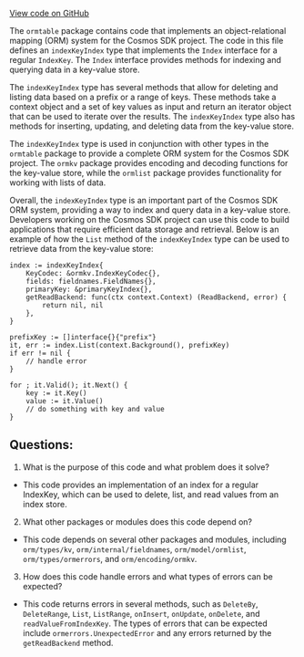 [View code on GitHub](https://github.com/cosmos/cosmos-sdk/blob/main/orm/model/ormtable/index_impl.go)

The `ormtable` package contains code that implements an object-relational mapping (ORM) system for the Cosmos SDK project. The code in this file defines an `indexKeyIndex` type that implements the `Index` interface for a regular `IndexKey`. The `Index` interface provides methods for indexing and querying data in a key-value store.

The `indexKeyIndex` type has several methods that allow for deleting and listing data based on a prefix or a range of keys. These methods take a context object and a set of key values as input and return an iterator object that can be used to iterate over the results. The `indexKeyIndex` type also has methods for inserting, updating, and deleting data from the key-value store.

The `indexKeyIndex` type is used in conjunction with other types in the `ormtable` package to provide a complete ORM system for the Cosmos SDK project. The `ormkv` package provides encoding and decoding functions for the key-value store, while the `ormlist` package provides functionality for working with lists of data.

Overall, the `indexKeyIndex` type is an important part of the Cosmos SDK ORM system, providing a way to index and query data in a key-value store. Developers working on the Cosmos SDK project can use this code to build applications that require efficient data storage and retrieval. Below is an example of how the `List` method of the `indexKeyIndex` type can be used to retrieve data from the key-value store:

```
index := indexKeyIndex{
    KeyCodec: &ormkv.IndexKeyCodec{},
    fields: fieldnames.FieldNames{},
    primaryKey: &primaryKeyIndex{},
    getReadBackend: func(ctx context.Context) (ReadBackend, error) {
        return nil, nil
    },
}

prefixKey := []interface{}{"prefix"}
it, err := index.List(context.Background(), prefixKey)
if err != nil {
    // handle error
}

for ; it.Valid(); it.Next() {
    key := it.Key()
    value := it.Value()
    // do something with key and value
}
```
## Questions: 
 1. What is the purpose of this code and what problem does it solve?
- This code provides an implementation of an index for a regular IndexKey, which can be used to delete, list, and read values from an index store.

2. What other packages or modules does this code depend on?
- This code depends on several other packages and modules, including `orm/types/kv`, `orm/internal/fieldnames`, `orm/model/ormlist`, `orm/types/ormerrors`, and `orm/encoding/ormkv`.

3. How does this code handle errors and what types of errors can be expected?
- This code returns errors in several methods, such as `DeleteBy`, `DeleteRange`, `List`, `ListRange`, `onInsert`, `onUpdate`, `onDelete`, and `readValueFromIndexKey`. The types of errors that can be expected include `ormerrors.UnexpectedError` and any errors returned by the `getReadBackend` method.